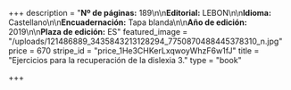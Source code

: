 +++
description = "**Nº de páginas:** 189\n\n**Editorial:** LEBON\n\n**Idioma:** Castellano\n\n**Encuadernación:** Tapa blanda\n\n**Año de edición:** 2019\n\n**Plaza de edición:** ES"
featured_image = "/uploads/121486889_3435843213128294_7750870488445378310_n.jpg"
price = 670
stripe_id = "price_1He3CHKerLxqwoyWhzF6w1fJ"
title = "Ejercicios para la recuperación de la dislexia 3."
type = "book"

+++
